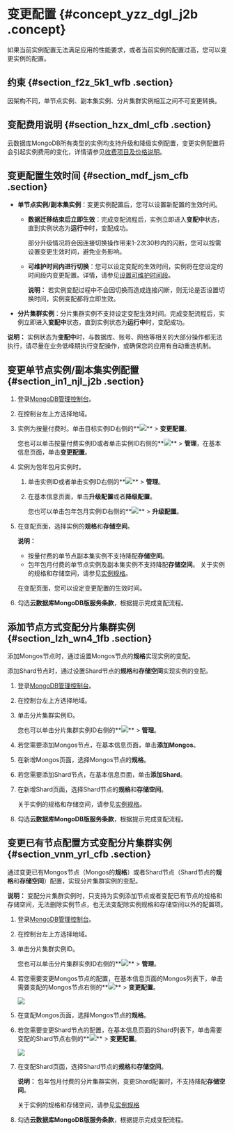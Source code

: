 # 变更配置 {#concept_yzz_dgl_j2b .concept}

如果当前实例配置无法满足应用的性能要求，或者当前实例的配置过高，您可以变更实例的配置。

## 约束 {#section_f2z_5k1_wfb .section}

因架构不同，单节点实例、副本集实例、分片集群实例相互之间不可变更转换。

## 变配费用说明 {#section_hzx_dml_cfb .section}

云数据库MongoDB所有类型的实例均支持升级和降级实例配置，变更实例配置将会引起实例费用的变化，详情请参见[收费项目及价格说明](../../../../intl.zh-CN/产品定价/收费项目及价格说明.md#)。

## 变更配置生效时间 {#section_mdf_jsm_cfb .section}

-   **单节点实例/副本集实例**：变更实例配置后，您可以设置新配置的生效时间。
    -   **数据迁移结束后立即生效**：完成变配流程后，实例立即进入**变配中**状态，直到实例状态为**运行中**时，变配成功。

        部分升级情况将会因连接切换操作带来1-2次30秒内的闪断，您可以按需设置变更生效时间，避免业务影响。

    -   **可维护时间内进行切换**：您可以设定变配的生效时间，实例将在您设定的时间段内变更配置。详情，请参见[设置可维护时间段](intl.zh-CN/用户指南/实例管理/设置可维护时间段.md#)。

        **说明：** 若实例变配过程中不会因切换而造成连接闪断，则无论是否设置切换时间，实例变配都将立即生效。

-   **分片集群实例**：分片集群实例不支持设定变配生效时间。完成变配流程后，实例立即进入**变配中**状态，直到实例状态为**运行中**时，变配成功。

**说明：** 实例状态为**变配中**时，与数据库、账号、网络等相关的大部分操作都无法执行，请尽量在业务低峰期执行变配操作，或确保您的应用有自动重连机制。

## 变更单节点实例/副本集实例配置 {#section_in1_njl_j2b .section}

1.  登录[MongoDB管理控制台](https://mongodb.console.aliyun.com/)。
2.  在控制台左上方选择地域。
3.  实例为按量付费时。单击目标实例ID右侧的**![](http://static-aliyun-doc.oss-cn-hangzhou.aliyuncs.com/assets/img/6723/154268001813851_zh-CN.png)** \> **变更配置**。

    您也可以单击按量付费实例ID或者单击实例ID右侧的**![](http://static-aliyun-doc.oss-cn-hangzhou.aliyuncs.com/assets/img/6723/154268001813851_zh-CN.png)** \> **管理**，在基本信息页面，单击**变更配置**。

4.  实例为包年包月实例时。
    1.  单击实例ID或者单击实例ID右侧的**![](http://static-aliyun-doc.oss-cn-hangzhou.aliyuncs.com/assets/img/6723/154268001813851_zh-CN.png)** \> **管理**。
    2.  在基本信息页面，单击**升级配置**或者**降级配置**。

        您也可以单击包年包月实例ID右侧的**![](http://static-aliyun-doc.oss-cn-hangzhou.aliyuncs.com/assets/img/6723/154268001813851_zh-CN.png)** \> **升级配置**。

5.  在变配页面，选择实例的**规格**和**存储空间**。

    **说明：** 

    -   按量付费的单节点副本集实例不支持降配**存储空间**。
    -   包年包月付费的单节点实例及副本集实例不支持降配**存储空间**。
    关于实例的规格和存储空间，请参见[实例规格](../../../../intl.zh-CN/产品简介/实例规格.md#)。

    在变配页面，您可以设定变更配置的生效时间。

6.  勾选**云数据库MongoDB版服务条款**，根据提示完成变配流程。

## 添加节点方式变配分片集群实例 {#section_lzh_wn4_1fb .section}

添加Mongos节点时，通过设置Mongos节点的**规格**实现实例的变配。

添加Shard节点时，通过设置Shard节点的**规格**和**存储空间**实现实例的变配。

1.  登录[MongoDB管理控制台](https://mongodb.console.aliyun.com/)。
2.  在控制台左上方选择地域。
3.  单击分片集群实例ID。

    您也可以单击分片集群实例ID右侧的**![](http://static-aliyun-doc.oss-cn-hangzhou.aliyuncs.com/assets/img/6723/154268001813851_zh-CN.png)** \> **管理**。

4.  若您需要添加Mongos节点，在基本信息页面，单击**添加Mongos**。
5.  在新增Mongos页面，选择Mongos节点的**规格**。
6.  若您需要添加Shard节点，在基本信息页面，单击**添加Shard**。
7.  在新增Shard页面，选择Shard节点的**规格**和**存储空间**。

    关于实例的规格和存储空间，请参见[实例规格](../../../../intl.zh-CN/产品简介/实例规格.md#)。

8.  勾选**云数据库MongoDB版服务条款**，根据提示完成变配流程。

## 变更已有节点配置方式变配分片集群实例 {#section_vnm_yrl_cfb .section}

通过变更已有Mongos节点（Mongos的**规格**）或者Shard节点（Shard节点的**规格**和**存储空间**）配置，实现分片集群实例的变配。

**说明：** 变配分片集群实例时，只支持为实例添加节点或者变配已有节点的规格和存储空间，无法删除实例节点，也无法变配除实例规格和存储空间以外的配置项。

1.  登录[MongoDB管理控制台](https://mongodb.console.aliyun.com/)。
2.  在控制台左上方选择地域。
3.  单击分片集群实例ID。

    您也可以单击分片集群实例ID右侧的**![](http://static-aliyun-doc.oss-cn-hangzhou.aliyuncs.com/assets/img/6723/154268001813851_zh-CN.png)** \> **管理**。

4.  若您需要变更Mongos节点的配置，在基本信息页面的Mongos列表下，单击需要变配的Mongos节点右侧的**![](http://static-aliyun-doc.oss-cn-hangzhou.aliyuncs.com/assets/img/6723/154268001813851_zh-CN.png)** \> **变更配置**。

    ![](http://static-aliyun-doc.oss-cn-hangzhou.aliyuncs.com/assets/img/6706/154268001921057_zh-CN.png)

5.  在变配Mongos页面，选择Mongos节点的**规格**。
6.  若您需要变更Shard节点的配置，在基本信息页面的Shard列表下，单击需要变配的Shard节点右侧的**![](http://static-aliyun-doc.oss-cn-hangzhou.aliyuncs.com/assets/img/6723/154268001813851_zh-CN.png)** \> **变更配置**。

    ![](http://static-aliyun-doc.oss-cn-hangzhou.aliyuncs.com/assets/img/6706/154268001921056_zh-CN.png)

7.  在变配Shard页面，选择Shard节点的**规格**和**存储空间**。

    **说明：** 包年包月付费的分片集群实例，变更Shard配置时，不支持降配**存储空间**。

    关于实例的规格和存储空间，请参见[实例规格](../../../../intl.zh-CN/产品简介/实例规格.md#)

8.  勾选**云数据库MongoDB版服务条款**，根据提示完成变配流程。

